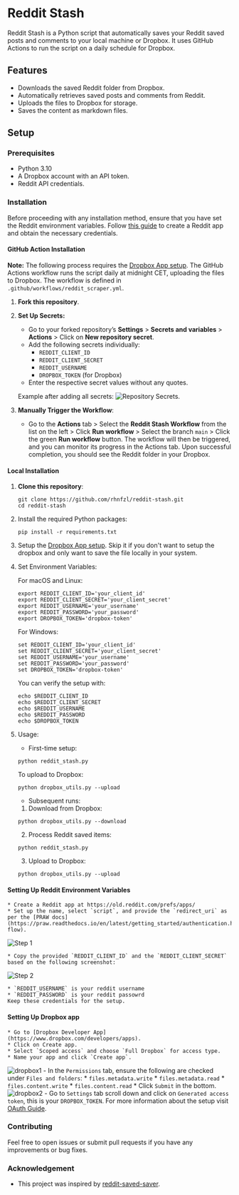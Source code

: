 # Reddit Stash

Reddit Stash is a Python script that automatically saves your Reddit saved posts and comments to your local machine or Dropbox. It uses GitHub Actions to run the script on a daily schedule for Dropbox.

## Features
- Downloads the saved Reddit folder from Dropbox.
- Automatically retrieves saved posts and comments from Reddit.
- Uploads the files to Dropbox for storage.
- Saves the content as markdown files.

## Setup

### Prerequisites
- Python 3.10
- A Dropbox account with an API token.
- Reddit API credentials.

### Installation

Before proceeding with any installation method, ensure that you have set the Reddit environment variables. Follow [this guide](#setting-up-reddit-environment-variables) to create a Reddit app and obtain the necessary credentials.

#### GitHub Action Installation

**Note:** The following process requires the [Dropbox App setup](#setting-up-dropbox-app). The GitHub Actions workflow runs the script daily at midnight CET, uploading the files to Dropbox. The workflow is defined in `.github/workflows/reddit_scraper.yml`.

1. **Fork this repository**.

2. **Set Up Secrets:**
   - Go to your forked repository’s **Settings** > **Secrets and variables** > **Actions** > Click on **New repository secret**.
   - Add the following secrets individually:
     - `REDDIT_CLIENT_ID`
     - `REDDIT_CLIENT_SECRET`
     - `REDDIT_USERNAME`
     - `DROPBOX_TOKEN` (for Dropbox)
   - Enter the respective secret values without any quotes.

   Example after adding all secrets: ![Repository Secrets](resources/repositiory_secrets.png).

3. **Manually Trigger the Workflow**:
   - Go to the **Actions** tab > Select the **Reddit Stash Workflow** from the list on the left > Click **Run workflow** > Select the branch `main` > Click the green **Run workflow** button. The workflow will then be triggered, and you can monitor its progress in the Actions tab. Upon successful completion, you should see the Reddit folder in your Dropbox.

#### Local Installation

1. **Clone this repository**:
   ```
   git clone https://github.com/rhnfzl/reddit-stash.git
   cd reddit-stash
   ```

2. Install the required Python packages:
    ```
    pip install -r requirements.txt
    ```

3. Setup the [Dropbox App setup](#setting-up-dropbox-app). Skip it if you don't want to setup the dropbox and only want to save the file locally in your system.

4. Set Environment Variables:

    For macOS and Linux:
    ```
    export REDDIT_CLIENT_ID='your_client_id'
    export REDDIT_CLIENT_SECRET='your_client_secret'
    export REDDIT_USERNAME='your_username'
    export REDDIT_PASSWORD='your_password'
    export DROPBOX_TOKEN='dropbox-token'
    ```

    For Windows:

    ```
    set REDDIT_CLIENT_ID='your_client_id'
    set REDDIT_CLIENT_SECRET='your_client_secret'
    set REDDIT_USERNAME='your_username'
    set REDDIT_PASSWORD='your_password'
    set DROPBOX_TOKEN='dropbox-token'
    ```
    
    You can verify the setup with:
    ```
    echo $REDDIT_CLIENT_ID
    echo $REDDIT_CLIENT_SECRET
    echo $REDDIT_USERNAME
    echo $REDDIT_PASSWORD
    echo $DROPBOX_TOKEN
    ```

4. Usage:
    * First-time setup:
    ```
    python reddit_stash.py
    ```
    To upload to Dropbox:
    ```
    python dropbox_utils.py --upload
    ```
    * Subsequent runs:
    1. Download from Dropbox:
    ```
    python dropbox_utils.py --download
    ```
    2. Process Reddit saved items:
    ```
    python reddit_stash.py
    ```
    3. Upload to Dropbox:
    ```
    python dropbox_utils.py --upload
    ```

#### Setting Up Reddit Environment Variables

    * Create a Reddit app at https://old.reddit.com/prefs/apps/
    * Set up the name, select `script`, and provide the `redirect_uri` as per the [PRAW docs](https://praw.readthedocs.io/en/latest/getting_started/authentication.html#password-flow).

![Step 1](resources/reddit_create_app1.png)

    * Copy the provided `REDDIT_CLIENT_ID` and the `REDDIT_CLIENT_SECRET` based on the following screenshot:

![Step 2](resources/reddit_create_app2.png)

    * `REDDIT_USERNAME` is your reddit username
    * `REDDIT_PASSWORD` is your reddit passowrd
    Keep these credentials for the setup.

#### Setting Up Dropbox app
    * Go to [Dropbox Developer App](https://www.dropbox.com/developers/apps).
    * Click on Create app.
    * Select `Scoped access` and choose `Full Dropbox` for access type.
    * Name your app and click `Create app`.
![dropbox1](resources/dropbox_app1.png)
    - In the `Permissions` tab, ensure the following are checked under `Files and folders`:
        * `files.metadata.write`
        * `files.metadata.read`
        * `files.content.write`
        * `files.content.read`
        * Click `Submit` in the bottom.
![dropbox2](resources/dropbox_app2.png)
    - Go to `Settings` tab scroll down and click on `Generated access token`, this is your `DROPBOX_TOKEN`.
    For more information about the setup visit [OAuth Guide](https://developers.dropbox.com/oauth-guide).

### Contributing
Feel free to open issues or submit pull requests if you have any improvements or bug fixes.

### Acknowledgement
- This project was inspired by [reddit-saved-saver](https://github.com/tobiasvl/reddit-saved-saver).